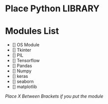 # Place Python LIBRARY 

# Modules List

- [] OS Module
- [] Tkinter
- [] PIL
- [] Tensorflow
- [] Pandas
- [] Numpy
- [] keras
- [] seaborn
- [] matplotlib

*Place X Between Brackets if you put the module* 
